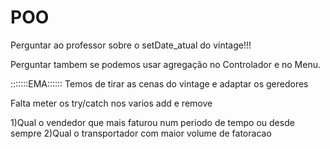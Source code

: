 # POO

Perguntar ao professor sobre o setDate_atual do vintage!!!

Perguntar tambem se podemos usar agregação no Controlador e no Menu.


:::::::EMA::::::
Temos de tirar as cenas do vintage e adaptar os geredores

Falta meter os try/catch nos varios add e remove

1)Qual o vendedor que mais faturou num periodo de tempo ou desde sempre
2)Qual o transportador com maior volume de fatoracao
